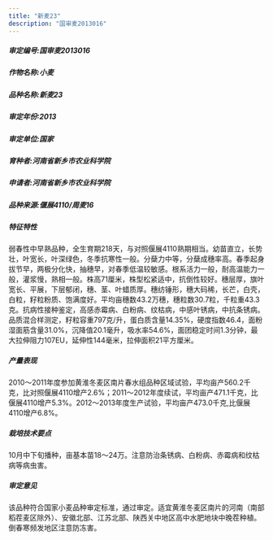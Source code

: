```yaml
---
title: "新麦23"
description: "国审麦2013016"
---
```

##### 审定编号:国审麦2013016

##### 作物名称:小麦

##### 品种名称:新麦23

##### 审定年份:2013

##### 审定单位:国家

##### 育种者:河南省新乡市农业科学院

##### 申请者:河南省新乡市农业科学院

##### 品种来源:偃展4110/周麦16

##### 特征特性
弱春性中早熟品种，全生育期218天，与对照偃展4110熟期相当。幼苗直立，长势壮，叶宽长，叶深绿色，冬季抗寒性一般。分蘖力中等，分蘖成穗率高。春季起身拔节早，两极分化快，抽穗早，对春季低温较敏感。根系活力一般，耐高温能力一般，灌浆慢，熟相一般。株高71厘米，株型松紧适中，抗倒性较好。穗层厚，旗叶宽长、平展，下层郁闭，穗、茎、叶蜡质厚。穗纺锤形，穗大码稀，长芒，白壳，白粒，籽粒粉质、饱满度好。平均亩穗数43.2万穗，穗粒数30.7粒，千粒重43.3克。抗病性接种鉴定，高感赤霉病、白粉病、纹枯病，中感叶锈病，中抗条锈病。品质混合样测定，籽粒容重797克/升，蛋白质含量14.35%，硬度指数46.4，面粉湿面筋含量31.0%，沉降值20.1毫升，吸水率54.6%，面团稳定时间1.3分钟，最大拉伸阻力107EU，延伸性144毫米，拉伸面积21平方厘米。

##### 产量表现
2010～2011年度参加黄淮冬麦区南片春水组品种区域试验，平均亩产560.2千克，比对照偃展4110增产2.6%；2011～2012年度续试，平均亩产471.1千克，比偃展4110增产5.3%。2012～2013年度生产试验，平均亩产473.0千克,比偃展4110增产6.8%。

##### 栽培技术要点
10月中下旬播种，亩基本苗18～24万。注意防治条锈病、白粉病、赤霉病和纹枯病等病虫害。

##### 审定意见
该品种符合国家小麦品种审定标准，通过审定。适宜黄淮冬麦区南片的河南（南部稻茬麦区除外）、安徽北部、江苏北部、陕西关中地区高中水肥地块中晚茬种植。倒春寒频发地区注意防冻害。
